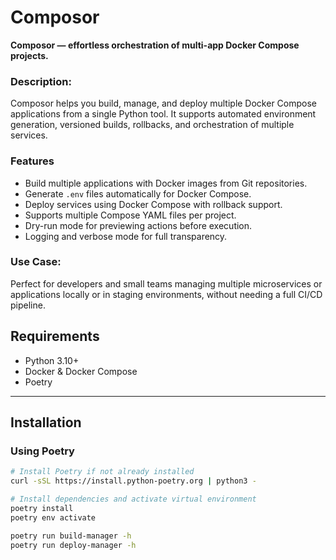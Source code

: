 # Composor

**Composor — effortless orchestration of multi-app Docker Compose projects.**

### Description:

Composor helps you build, manage, and deploy multiple Docker Compose applications from a single Python tool. 
It supports automated environment generation, versioned builds, rollbacks, and orchestration of multiple services.

### Features

- Build multiple applications with Docker images from Git repositories.
- Generate `.env` files automatically for Docker Compose.
- Deploy services using Docker Compose with rollback support.
- Supports multiple Compose YAML files per project.
- Dry-run mode for previewing actions before execution.
- Logging and verbose mode for full transparency.


### Use Case:
Perfect for developers and small teams
managing multiple microservices or applications locally or in staging environments,
without needing a full CI/CD pipeline.

## Requirements

- Python 3.10+  
- Docker & Docker Compose  
- Poetry

---

## Installation

### Using Poetry

```bash
# Install Poetry if not already installed
curl -sSL https://install.python-poetry.org | python3 -

# Install dependencies and activate virtual environment
poetry install
poetry env activate

poetry run build-manager -h
poetry run deploy-manager -h
```